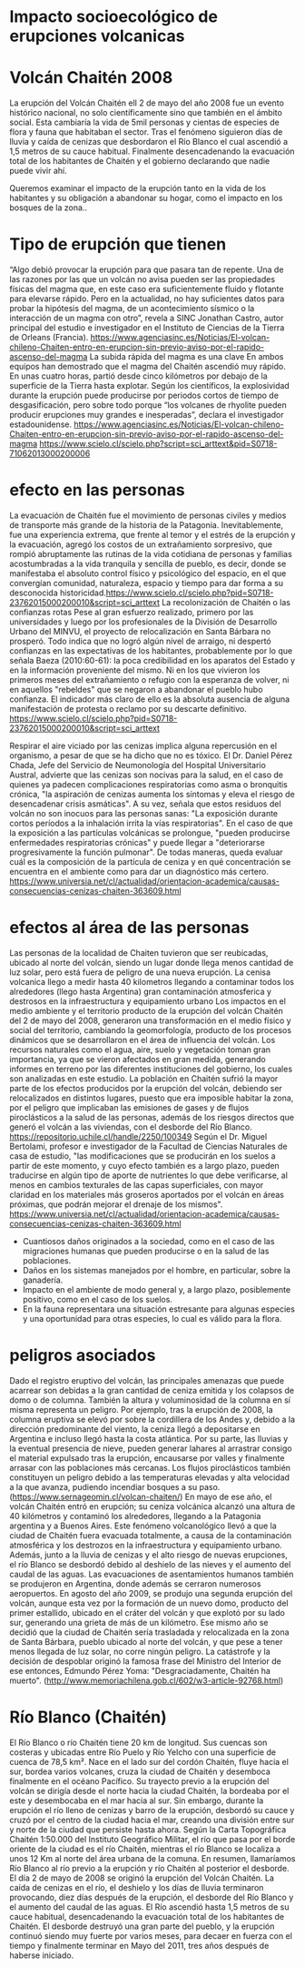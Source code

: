 # Impacto socioecológico de erupciones volcanicas

# Volcán Chaitén 2008
La erupción del Volcán Chaitén ell 2 de mayo del año 2008 fue un evento histórico nacional, no solo científicamente sino que también en el ámbito social. Esta cambiaría la vida de 5mil personas y cientas de especies de flora y fauna que habitaban el sector. Tras el fenómeno siguieron días de lluvia y caída de cenizas que desbordaron el Río Blanco el cual ascendió a 1,5 metros de su cauce habitual. Finalmente desencadenando la evacuación total de los habitantes de Chaitén y el gobierno declarando que nadie puede vivir ahí. 

Queremos examinar el impacto de la erupción tanto en la vida de los habitantes y su obligación a abandonar su hogar, como el impacto en los bosques de la zona..

# Tipo de erupción que tienen
“Algo debió provocar la erupción para que pasara tan de repente. Una de las razones por las que un volcán no avisa pueden ser las propiedades físicas del magma que, en este caso era suficientemente fluido y flotante para elevarse rápido. Pero en la actualidad, no hay suficientes datos para probar la hipótesis del magma, de un acontecimiento sísmico o la interacción de un magma con otro”, revela a SINC Jonathan Castro, autor principal del estudio e investigador en el Instituto de Ciencias de la Tierra de Orleans (Francia). https://www.agenciasinc.es/Noticias/El-volcan-chileno-Chaiten-entro-en-erupcion-sin-previo-aviso-por-el-rapido-ascenso-del-magma
La subida rápida del magma es una clave
En ambos equipos han demostrado que el magma del Chaitén ascendió muy rápido. En unas cuatro horas, partió desde cinco kilómetros por debajo de la superficie de la Tierra hasta explotar. Según los científicos, la explosividad durante la erupción puede producirse por periodos cortos de tiempo de desgasificación, pero sobre todo porque “los volcanes de rhyolite pueden producir erupciones muy grandes e inesperadas”, declara el investigador estadounidense. https://www.agenciasinc.es/Noticias/El-volcan-chileno-Chaiten-entro-en-erupcion-sin-previo-aviso-por-el-rapido-ascenso-del-magma
https://www.scielo.cl/scielo.php?script=sci_arttext&pid=S0718-71062013000200006
# efecto en las personas
La evacuación de Chaitén fue el movimiento de personas civiles y medios de transporte más grande de la historia de la Patagonia. Inevitablemente, fue una experiencia extrema, que frente al temor y el estrés de la erupción y la evacuación, agregó los costos de un extrañamiento sorpresivo, que rompió abruptamente las rutinas de la vida cotidiana de personas y familias acostumbradas a la vida tranquila y sencilla de pueblo, es decir, donde se manifestaba el absoluto control físico y psicológico del espacio, en el que convergían comunidad, naturaleza, espacio y tiempo para dar forma a su desconocida historicidad.https://www.scielo.cl/scielo.php?pid=S0718-23762015000200010&script=sci_arttext
La recolonización de Chaitén o las confianzas rotas
Pese al gran esfuerzo realizado, primero por las universidades y luego por los profesionales de la División de Desarrollo Urbano del MINVU, el proyecto de relocalización en Santa Bárbara no prosperó. Todo indica que no logró algún nivel de arraigo, ni despertó confianzas en las expectativas de los habitantes, probablemente por lo que señala Baeza (2010:60-61): la poca credibilidad en los aparatos del Estado y en la información proveniente del mismo. Ni en los que vivieron los primeros meses del extrañamiento o refugio con la esperanza de volver, ni en aquellos "rebeldes" que se negaron a abandonar el pueblo hubo confianza. El indicador más claro de ello es la absoluta ausencia de alguna manifestación de protesta o reclamo por su descarte definitivo. https://www.scielo.cl/scielo.php?pid=S0718-23762015000200010&script=sci_arttext
 
Respirar el aire viciado por las cenizas implica alguna repercusión en el organismo, a pesar de que se ha dicho que no es tóxico. El Dr. Daniel Pérez Chada, Jefe del Servicio de Neumonología del Hospital Universitario Austral, advierte que las cenizas son nocivas para la salud, en el caso de quienes ya padecen complicaciones respiratorias como asma o bronquitis crónica, "la aspiración de cenizas aumenta los síntomas y eleva el riesgo de desencadenar crisis asmáticas". A su vez, señala que estos residuos del volcán no son inocuos para las personas sanas: "La exposición durante cortos períodos a la inhalación irrita la vías respiratorias".
En el caso de que la exposición a las partículas volcánicas se prolongue, "pueden producirse enfermedades respiratorias crónicas" y puede llegar a "deteriorarse progresivamente la función pulmonar". De todas maneras, queda evaluar cuál es la composición de la partícula de ceniza y en qué concentración se encuentra en el ambiente como para dar un diagnóstico más certero. 
https://www.universia.net/cl/actualidad/orientacion-academica/causas-consecuencias-cenizas-chaiten-363609.html

# efectos al área de las personas
Las personas de la localidad de Chaiten tuvieron que ser reubicadas, ubicado al norte del volcán, siendo un lugar donde llega menos cantidad de luz solar, pero está fuera de peligro de una nueva erupción.
La cenisa volcanica llego a medir hasta 40 kilometros llegando a contaminar todos los alrededores (llego hasta Argentina)
gran contaminación atmosferica y destrosos en la infraestructura y equipamiento urbano
Los impactos en el medio ambiente y el territorio producto de la erupción del volcán Chaitén del 2 de mayo del 2008, generaron una transformación en el medio físico y social del territorio, cambiando la geomorfología, producto de los procesos dinámicos que se desarrollaron en el área de influencia del volcán. Los recursos naturales como el agua, aire, suelo y vegetación toman gran importancia, ya que se vieron afectados en gran medida, generando informes en terreno por las diferentes instituciones del gobierno, los cuales son analizadas en este estudio. La población en Chaitén sufrió la mayor parte de los efectos producidos por la erupción del volcán, debiendo ser relocalizados en distintos lugares, puesto que era imposible habitar la zona, por el peligro que implicaban las emisiones de gases y de flujos piroclásticos a la salud de las personas, además de los riesgos directos que generó el volcán a las viviendas, con el desborde del Río Blanco. https://repositorio.uchile.cl/handle/2250/100349
Según el Dr. Miguel Bertolami, profesor e investigador de la Facultad de Ciencias Naturales de casa de estudio, "las modificaciones que se producirán en los suelos a partir de este momento, y cuyo efecto también es a largo plazo, pueden traducirse en algún tipo de aporte de nutrientes lo que debe verificarse, al menos en cambios texturales de las capas superficiales, con mayor claridad en los materiales más groseros aportados por el volcán en áreas próximas, que podrán mejorar el drenaje de los mismos". https://www.universia.net/cl/actualidad/orientacion-academica/causas-consecuencias-cenizas-chaiten-363609.html
- Cuantiosos daños originados a la sociedad, como en el caso de las migraciones humanas que pueden producirse o en la salud de las poblaciones.
- Daños en los sistemas manejados por el hombre, en particular, sobre la ganadería.
- Impacto en el ambiente de modo general y, a largo plazo, posiblemente positivo, como en el caso de los suelos. 
- En la  fauna representara una situación estresante para algunas especies y  una oportunidad para otras especies, lo cual es válido para la flora.

# peligros asociados
Dado el registro eruptivo del volcán, las principales amenazas que puede acarrear son debidas a la gran cantidad de ceniza emitida y los colapsos de domo o de columna. También la altura y voluminosidad de la columna en sí misma representa un peligro. Por ejemplo, tras la erupción de 2008, la columna eruptiva se elevó por sobre la cordillera de los Andes y, debido a la dirección predominante del viento, la ceniza llegó a depositarse en Argentina e incluso llegó hasta la costa atlántica. Por su parte, las lluvias y la eventual presencia de nieve, pueden generar lahares al arrastrar consigo el material expulsado tras la erupción, encausarse por valles y finalmente arrasar con las poblaciones más cercanas. Los flujos piroclásticos también constituyen un peligro debido a las temperaturas elevadas y alta velocidad a la que avanza, pudiendo incendiar bosques a su paso. (https://www.sernageomin.cl/volcan-chaiten/)
En mayo de ese año, el volcán Chaitén entró en erupción; su ceniza volcánica alcanzó una altura de 40 kilómetros y contaminó los alrededores, llegando a la Patagonia argentina y a Buenos Aires. Este fenómeno volcanológico llevó a que la ciudad de Chaitén fuera evacuada totalmente, a causa de la contaminación atmosférica y los destrozos en la infraestructura y equipamiento urbano. Además, junto a la lluvia de cenizas y el alto riesgo de nuevas erupciones, el río Blanco se desbordó debido al deshielo de las nieves y el aumento del caudal de las aguas. Las evacuaciones de asentamientos humanos también se produjeron en Argentina, donde además se cerraron numerosos aeropuertos. En agosto del año 2009, se produjo una segunda erupción del volcán, aunque esta vez por la formación de un nuevo domo, producto del primer estallido, ubicado en el cráter del volcán y que explotó por su lado sur, generando una grieta de más de un kilómetro. Ese mismo año se decidió que la ciudad de Chaitén sería trasladada y relocalizada en la zona de Santa Bárbara, pueblo ubicado al norte del volcán, y que pese a tener menos llegada de luz solar, no corre ningún peligro. La catástrofe y la decisión de despoblar originó la famosa frase del Ministro del Interior de ese entonces, Edmundo Pérez Yoma: "Desgraciadamente, Chaitén ha muerto". (http://www.memoriachilena.gob.cl/602/w3-article-92768.html)

# Río Blanco (Chaitén)
El Río Blanco o río Chaitén tiene 20 km de longitud. Sus cuencas son costeras y ubicadas entre Río Puelo y Río Yelcho con una superficie de cuenca de 78,5 km². Nace en el lado sur del cordón Chaitén, fluye hacia el sur, bordea varios volcanes, cruza la ciudad de Chaitén y desemboca finalmente en el océano Pacífico. Su trayecto previo a la erupción del volcán se dirigía desde el norte hacia la ciudad Chaitén, la bordeaba por el este y desembocaba en el mar hacia al sur. Sin embargo, durante la erupción el río lleno de cenizas y barro de la erupción, desbordó su cauce y cruzó por el centro de la ciudad hacia el mar, creando una división entre sur y norte de la ciudad que persiste hasta ahora.
Según la Carta Topográfica Chaitén 1:50.000 del Instituto Geográfico Militar, el río que pasa por el borde oriente de la ciudad es el río Chaitén, mientras el río Blanco se localiza a unos 12 Km al norte del área urbana de la comuna. En resumen, llamaríamos Río Blanco al río previo a la erupción y río Chaitén al posterior el desborde.
El día 2 de mayo de 2008 se originó la erupción del Volcán Chaitén. La caída de cenizas en el río, el deshielo y los días de lluvia terminaron provocando, diez días después de la erupción, el desborde del Río Blanco y el aumento del caudal de las aguas. El Río ascendió hasta 1,5 metros de su cauce habitual, desencadenando la evacuación total de los habitantes de Chaitén. El desborde destruyó una gran parte del pueblo, y la erupción continuó siendo muy fuerte por varios meses, para decaer en fuerza con el tiempo y finalmente terminar en Mayo del 2011, tres años después de haberse iniciado.
